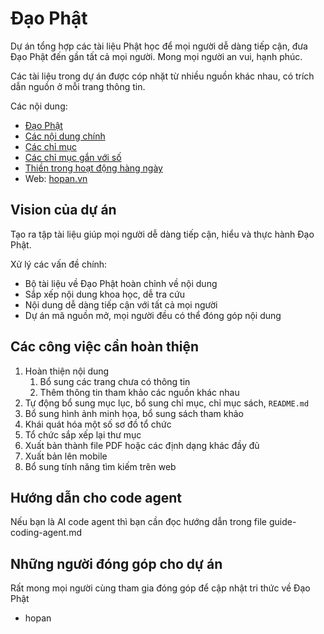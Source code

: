 # Đạo Phật

Dự án tổng hợp các tài liệu Phật học để mọi người dễ dàng tiếp cận, đưa Đạo Phật đến gần tất cả mọi người. Mong mọi người an vui, hạnh phúc.

Các tài liệu trong dự án được cóp nhặt từ nhiều nguồn khác nhau, có trích dẫn nguồn ở mỗi trang thông tin.

Các nội dung:

- [Đạo Phật](dao_phat.md)
- [Các nội dung chính](noi_dung_chinh.md)
- [Các chỉ mục](chi_muc.md)
- [Các chỉ mục gắn với số](khai_niem_so/khai_niem_so.md)
- [Thiền trong hoạt động hàng ngày](thien_hang_ngay/danh_muc_thien.md)
- Web: [hopan.vn](https://hopan.vn)

## Vision của dự án

Tạo ra tập tài liệu giúp mọi người dễ dàng tiếp cận, hiểu và thực hành Đạo Phật.

Xử lý các vấn đề chính:

- Bộ tài liệu về Đạo Phật hoàn chỉnh về nội dung
- Sắp xếp nội dung khoa học, dễ tra cứu
- Nội dung dễ dàng tiếp cận với tất cả mọi người
- Dự án mã nguồn mở, mọi người đều có thể đóng góp nội dung

## Các công việc cần hoàn thiện

1. Hoàn thiện nội dung
    1. Bổ sung các trang chưa có thông tin
    1. Thêm thông tin tham khảo các nguồn khác nhau
1. Tự động bổ sung mục lục, bổ sung chỉ mục, chỉ mục sách, `README.md`
1. Bổ sung hình ảnh minh họa, bổ sung sách tham khảo
1. Khái quát hóa một số sơ đồ tổ chức
1. Tổ chức sắp xếp lại thư mục
1. Xuất bản thành file PDF hoặc các định dạng khác đầy đủ
1. Xuất bản lên mobile
1. Bổ sung tính năng tìm kiếm trên web

## Hướng dẫn cho code agent
Nếu bạn là AI code agent thì bạn cần đọc hướng dẫn trong file guide-coding-agent.md

## Những người đóng góp cho dự án

Rất mong mọi người cùng tham gia đóng góp để cập nhật tri thức về Đạo Phật

- hopan
